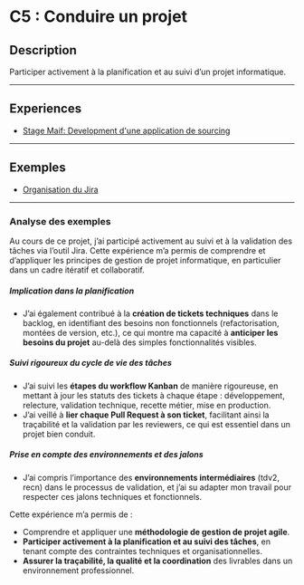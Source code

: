 # C5 : Conduire un projet

## Description

Participer activement à la planification et au suivi d’un projet informatique.

---

## Experiences

- [Stage Maif: Development d'une application de sourcing](../Experiences/stage-appli-sourcing.md)

---

## Exemples

- [Organisation du Jira](../Exemples/organisation-jira.md)

---

### Analyse des exemples

Au cours de ce projet, j’ai participé activement au suivi et à la validation des tâches via l’outil Jira. Cette expérience m’a permis de comprendre et d’appliquer les principes de gestion de projet informatique, en particulier dans un cadre itératif et collaboratif.

##### Implication dans la planification
- J’ai également contribué à la **création de tickets techniques** dans le backlog, en identifiant des besoins non fonctionnels (refactorisation, montées de version, etc.), ce qui montre ma capacité à **anticiper les besoins du projet** au-delà des simples fonctionnalités visibles.
##### Suivi rigoureux du cycle de vie des tâches
- J’ai suivi les **étapes du workflow Kanban** de manière rigoureuse, en mettant à jour les statuts des tickets à chaque étape : développement, relecture, validation technique, recette métier, mise en production.
- J’ai veillé à **lier chaque Pull Request à son ticket**, facilitant ainsi la traçabilité et la validation par les reviewers, ce qui est essentiel dans un projet bien conduit.
##### Prise en compte des environnements et des jalons
- J’ai compris l’importance des **environnements intermédiaires** (tdv2, recn) dans le processus de validation, et j’ai su adapter mon travail pour respecter ces jalons techniques et fonctionnels.

Cette expérience m’a permis de :

- Comprendre et appliquer une **méthodologie de gestion de projet agile**.
- **Participer activement à la planification et au suivi des tâches**, en tenant compte des contraintes techniques et organisationnelles.
- **Assurer la traçabilité, la qualité et la coordination** des livrables dans un environnement professionnel.